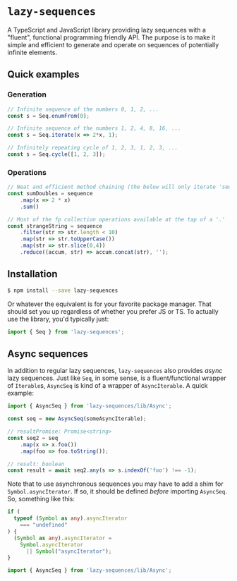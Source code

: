 # `lazy-sequences`

A TypeScript and JavaScript library providing lazy sequences with a "fluent", functional programming friendly API. The purpose is to make it simple and efficient to generate and operate on sequences of potentially infinite elements.

## Quick examples

### Generation
```ts
// Infinite sequence of the numbers 0, 1, 2, ...
const s = Seq.enumFrom(0);
```

```ts
// Infinite sequence of the numbers 1, 2, 4, 8, 16, ...
const s = Seq.iterate(x => 2*x, 1);
```

```ts
// Infinitely repeating cycle of 1, 2, 3, 1, 2, 3, ...
const s = Seq.cycle([1, 2, 3]);
```

### Operations

```ts
// Neat and efficient method chaining (the below will only iterate 'sequence' once)
const sumDoubles = sequence
    .map(x => 2 * x)
    .sum()
```

```ts
// Most of the fp collection operations available at the tap of a '.'
const strangeString = sequence
    .filter(str => str.length < 10)
    .map(str => str.toUpperCase())
    .map(str => str.slice(0,4))
    .reduce((accum, str) => accum.concat(str), '');
```

## Installation

```sh
$ npm install --save lazy-sequences
```

Or whatever the equivalent is for your favorite package manager. That should set you up regardless of whether you prefer JS or TS. To actually use the library, you'd typically just:

```ts
import { Seq } from 'lazy-sequences';
```

## Async sequences

In addition to regular lazy sequences, `lazy-sequences` also provides _async_ lazy sequences. Just like `Seq`, in some sense, is a fluent/functional wrapper of `Iterable`s, `AsyncSeq` is kind of a wrapper of `AsyncIterable`. A quick example:

```ts
import { AsyncSeq } from 'lazy-sequences/lib/Async';

const seq = new AsyncSeq(someAsyncIterable);

// resultPromise: Promise<string>
const seq2 = seq
    .map(x => x.foo())
    .map(foo => foo.toString());

// result: boolean
const result = await seq2.any(s => s.indexOf('foo') !== -1);
```

Note that to use asynchronous sequences you may have to add a shim for `Symbol.asyncIterator`. If so, it should be defined _before_ importing `AsyncSeq`. So, something like this:

```ts
if (
  typeof (Symbol as any).asyncIterator
    === "undefined"
) {
  (Symbol as any).asyncIterator =
    Symbol.asyncIterator
      || Symbol("asyncIterator");
}

import { AsyncSeq } from 'lazy-sequences/lib/Async';
```

